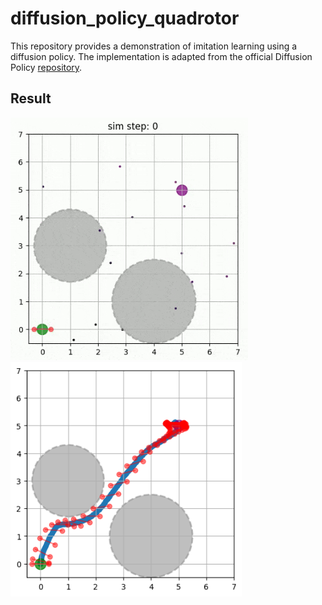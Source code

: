 # diffusion_policy_quadrotor
This repository provides a demonstration of imitation learning using a diffusion policy. The implementation is adapted from the official Diffusion Policy [repository](https://github.com/real-stanford/diffusion_policy).

## Result
<img src="assets/result_anim.gif" alt="drawing" width="380"/> <img src="assets/result_plot.png" alt="drawing" width="370"/>
